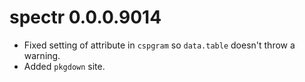 # spectr 0.0.0.9014
* Fixed setting of attribute in `cspgram` so `data.table` doesn't throw a warning.
* Added `pkgdown` site.
